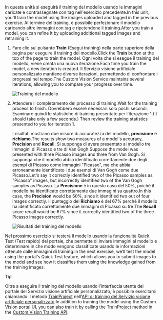 <span data-ttu-id="f36ed-101">In questa unità si eseguirà il training del modello usando le immagini caricate e contrassegnate con tag nell'esercizio precedente.</span><span class="sxs-lookup"><span data-stu-id="f36ed-101">In this unit, you'll train the model using the images uploaded and tagged in the previous exercise.</span></span> <span data-ttu-id="f36ed-102">Al termine del training, è possibile perfezionare il modello caricando altre immagini con tag e ripetendone il training.</span><span class="sxs-lookup"><span data-stu-id="f36ed-102">After you train a model, you can refine it by uploading additional tagged images and retraining it.</span></span>

1. <span data-ttu-id="f36ed-103">Fare clic sul pulsante **Train** (Esegui training) nella parte superiore della pagina per eseguire il training del modello.</span><span class="sxs-lookup"><span data-stu-id="f36ed-103">Click the **Train** button at the top of the page to train the model.</span></span> <span data-ttu-id="f36ed-104">Ogni volta che si esegue il training del modello, viene creata una nuova iterazione.</span><span class="sxs-lookup"><span data-stu-id="f36ed-104">Each time you train the model, a new iteration is created.</span></span> <span data-ttu-id="f36ed-105">Il Servizio visione artificiale personalizzato mantiene diverse iterazioni, permettendo di confrontare i progressi nel tempo.</span><span class="sxs-lookup"><span data-stu-id="f36ed-105">The Custom Vision Service maintains several iterations, allowing you to compare your progress over time.</span></span>

    ![Training del modello](../media/2-portal-click-train.png)

1. <span data-ttu-id="f36ed-107">Attendere il completamento del processo di training.</span><span class="sxs-lookup"><span data-stu-id="f36ed-107">Wait for the training process to finish.</span></span> <span data-ttu-id="f36ed-108">Dovrebbero essere necessari solo pochi secondi. Esaminare quindi le statistiche di training presentate per l'iterazione 1.</span><span class="sxs-lookup"><span data-stu-id="f36ed-108">(It should take only a few seconds.) Then review the training statistics presented to you for iteration 1.</span></span> 

    <span data-ttu-id="f36ed-109">I risultati mostrano due misure di accuratezza del modello, **precisione** e **richiamo**.</span><span class="sxs-lookup"><span data-stu-id="f36ed-109">The results show two measures of a model's accuracy, **Precision** and **Recall**.</span></span> <span data-ttu-id="f36ed-110">Si supponga di avere presentato al modello tre immagini di Picasso e tre di Van Gogh.</span><span class="sxs-lookup"><span data-stu-id="f36ed-110">Suppose the model was presented with three Picasso images and three from Van Gogh.</span></span> <span data-ttu-id="f36ed-111">Si supponga che il modello abbia identificato correttamente due degli esempi di Picasso come immagini "Picasso", ma che abbia erroneamente identificato i due esempi di Van Gogh come due Picasso.</span><span class="sxs-lookup"><span data-stu-id="f36ed-111">Let's say it correctly identified two of the Picasso samples as "Picasso" images, but incorrectly identified two of the Van Gogh samples as Picasso.</span></span> <span data-ttu-id="f36ed-112">La **Precisione** è in questo caso del 50%, poiché il modello ha identificato correttamente due immagini su quattro.</span><span class="sxs-lookup"><span data-stu-id="f36ed-112">In this case, the **Precision** would be 50%, since it identified two out of four images correctly.</span></span> <span data-ttu-id="f36ed-113">Il punteggio del **Richiamo** è del 67% perché il modello ha identificato correttamente due immagini di Picasso su tre.</span><span class="sxs-lookup"><span data-stu-id="f36ed-113">The **Recall** score recall would be 67% since it correctly identified two of the three Picasso images correctly.</span></span>

    ![Risultati del training del modello](../media/2-portal-train-complete.png)

<span data-ttu-id="f36ed-115">Nel prossimo esercizio si testerà il modello usando la funzionalità Quick Test (Test rapido) del portale, che permette di inviare immagini al modello e determinare in che modo vengono classificate usando le informazioni ottenute dalle immagini di training.</span><span class="sxs-lookup"><span data-stu-id="f36ed-115">In the next exercise, we'll test the model using the portal's Quick Test feature, which allows you to submit images to the model and see how it classifies them using the knowledge gained from the training images.</span></span>

> [!TIP]
> <span data-ttu-id="f36ed-116">Oltre a eseguire il training del modello usando l'interfaccia utente del portale del Servizio visione artificiale personalizzato, è possibile esercitarsi chiamando il metodo [TrainProject](https://southcentralus.dev.cognitive.microsoft.com/docs/services/d9a10a4a5f8549599f1ecafc435119fa/operations/58d5835bc8cb231380095bed) nell'[API di training del Servizio visione artificiale personalizzato](https://southcentralus.dev.cognitive.microsoft.com/docs/services/d9a10a4a5f8549599f1ecafc435119fa/operations/58d5835bc8cb231380095be3).</span><span class="sxs-lookup"><span data-stu-id="f36ed-116">In addition to training the model using the Custom Vision portal UI, you can also train it by calling the [TrainProject](https://southcentralus.dev.cognitive.microsoft.com/docs/services/d9a10a4a5f8549599f1ecafc435119fa/operations/58d5835bc8cb231380095bed) method in the [Custom Vision Training API](https://southcentralus.dev.cognitive.microsoft.com/docs/services/d9a10a4a5f8549599f1ecafc435119fa/operations/58d5835bc8cb231380095be3).</span></span>